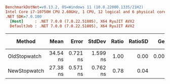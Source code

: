 ``` ini

BenchmarkDotNet=v0.13.2, OS=Windows 11 (10.0.22000.1335/21H2)
Intel Core i7-10750H CPU 2.60GHz, 1 CPU, 12 logical and 6 physical cores
.NET SDK=7.0.100
  [Host]     : .NET 7.0.0 (7.0.22.51805), X64 RyuJIT AVX2
  DefaultJob : .NET 7.0.0 (7.0.22.51805), X64 RyuJIT AVX2


```
|       Method |     Mean |    Error |   StdDev | Ratio | RatioSD |   Gen0 | Allocated | Alloc Ratio |
|------------- |---------:|---------:|---------:|------:|--------:|-------:|----------:|------------:|
| OldStopwatch | 34.54 ns | 0.721 ns | 1.599 ns |  1.00 |    0.00 | 0.0063 |      40 B |        1.00 |
| NewStopwatch | 27.38 ns | 0.571 ns | 0.762 ns |  0.78 |    0.04 |      - |         - |        0.00 |
